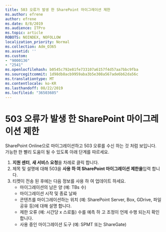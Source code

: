 ```yaml
---
title: 503 오류가 발생 한 SharePoint 마이그레이션 제한
ms.author: efrene
author: efrene
ms.date: 8/8/2019
ms.audience: ITPro
ms.topic: article
ROBOTS: NOINDEX, NOFOLLOW
localization_priority: Normal
ms.collection: Adm_O365
ms.assetid: ''
ms.custom:
- "9000136"
- "2541"
ms.openlocfilehash: b0545c792e81fe733107a6157f4d57aa7bbc9fba
ms.sourcegitcommit: 1d98db8acb9959aba3b5e308a567ade6b62da56c
ms.translationtype: MT
ms.contentlocale: ko-KR
ms.lasthandoff: 08/22/2019
ms.locfileid: "36503605"
---
```

# <a name="sharepoint-migration-throttling-with-503-errors"></a>503 오류가 발생 한 SharePoint 마이그레이션 제한

SharePoint Online으로 마이그레이션하고 503 오류를 수신 하는 것 처럼 보입니다. 가능한 한 빨리 도움이 될 수 있도록 아래 단계를 따르세요. 

1. **지원 센터**, **새 서비스 요청**을 차례로 클릭 합니다.
2. 제목 및 설명에 대해 503을 **사용 하 여 SharePoint 마이그레이션 제한을**입력 합니다.
3. 티켓이 전송 된 후에는 다음 정보를 사용 하 여 업데이트 하세요.
    - 마이그레이션의 남은 양 (예: TBs 수)
    - 마이그레이션 시작 및 종료 날짜
    - 콘텐츠를 마이그레이션하는 위치 (예: SharePoint Server, Box, GDrive, 파일 공유 등)에 대해 설명 합니다.
    - 제한 오류 (예: 시간당 x 스로틀) 수를 예측 하 고 조정이 언제 수행 되는지 확인 합니다.
    - 사용 중인 마이그레이션 도구 (예: SPMT 또는 ShareGate)


